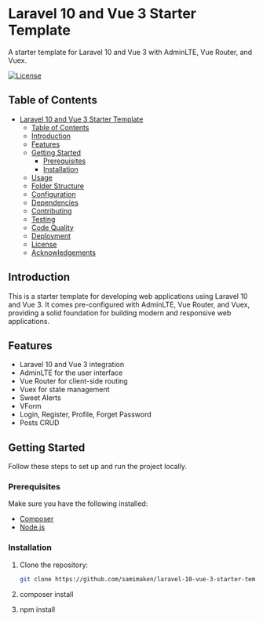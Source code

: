 # Laravel 10 and Vue 3 Starter Template



A starter template for Laravel 10 and Vue 3 with AdminLTE, Vue Router, and Vuex.

[![License](https://img.shields.io/badge/license-MIT-blue.svg)](LICENSE)

## Table of Contents

- [Laravel 10 and Vue 3 Starter Template](#laravel-10-and-vue-3-starter-template)
  - [Table of Contents](#table-of-contents)
  - [Introduction](#introduction)
  - [Features](#features)
  - [Getting Started](#getting-started)
    - [Prerequisites](#prerequisites)
    - [Installation](#installation)
  - [Usage](#usage)
  - [Folder Structure](#folder-structure)
  - [Configuration](#configuration)
  - [Dependencies](#dependencies)
  - [Contributing](#contributing)
  - [Testing](#testing)
  - [Code Quality](#code-quality)
  - [Deployment](#deployment)
  - [License](#license)
  - [Acknowledgements](#acknowledgements)

## Introduction

This is a starter template for developing web applications using Laravel 10 and Vue 3. It comes pre-configured with AdminLTE, Vue Router, and Vuex, providing a solid foundation for building modern and responsive web applications.

## Features

- Laravel 10 and Vue 3 integration
- AdminLTE for the user interface
- Vue Router for client-side routing
- Vuex for state management
- Sweet Alerts
- VForm
- Login, Register, Profile, Forget Password
- Posts CRUD

## Getting Started

Follow these steps to set up and run the project locally.



### Prerequisites

Make sure you have the following installed:

- [Composer](https://getcomposer.org/)
- [Node.js](https://nodejs.org/)

### Installation

1. Clone the repository:

   ```bash
   git clone https://github.com/samimaken/laravel-10-vue-3-starter-template.git
2. composer install
3. npm install

